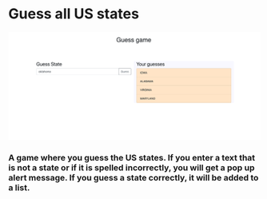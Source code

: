 # Guess all US states

  ![alt text](screenshot.png)

### A game where you guess the **US states.** If you enter a text that  is not a state or if it is spelled incorrectly, you will get a pop up alert message. If you guess a state correctly, it will be added to a list. 

